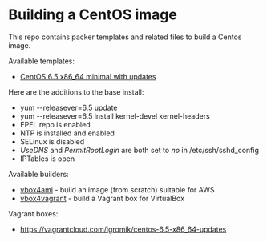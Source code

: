 Building a CentOS image
=======================

This repo contains packer templates and related files to build a Centos image.

Available templates:

  * [CentOS 6.5 x86_64 minimal with updates](centos-6.5-x86_64-updates.json)

Here are the additions to the base install:

  * yum --releasever=6.5 update
  * yum --releasever=6.5 install kernel-devel kernel-headers
  * EPEL repo is enabled
  * NTP is installed and enabled
  * SELinux is disabled
  * *UseDNS* and *PermitRootLogin* are both set to *no* in /etc/ssh/sshd_config
  * IPTables is open

Available builders:

  * [vbox4ami](AWS.md) - build an image (from scratch) suitable for AWS
  * [vbox4vagrant](VAGRANT.md) - build a Vagrant box for VirtualBox

Vagrant boxes:

  * https://vagrantcloud.com/igromik/centos-6.5-x86_64-updates
